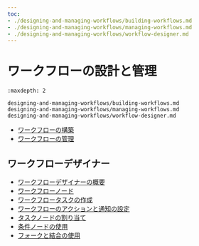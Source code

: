 ```yaml
---
toc:
- ./designing-and-managing-workflows/building-workflows.md
- ./designing-and-managing-workflows/managing-workflows.md
- ./designing-and-managing-workflows/workflow-designer.md
---
```

# ワークフローの設計と管理

```{toctree}
:maxdepth: 2

designing-and-managing-workflows/building-workflows.md
designing-and-managing-workflows/managing-workflows.md
designing-and-managing-workflows/workflow-designer.md
```

- [ワークフローの構築](./designing-and-managing-workflows/building-workflows.md)
- [ワークフローの管理](./designing-and-managing-workflows/managing-workflows.md)

## ワークフローデザイナー

- [ワークフローデザイナーの概要](./designing-and-managing-workflows/workflow-designer/workflow-designer-overview.md)
- [ワークフローノード](./designing-and-managing-workflows/workflow-designer/workflow-nodes.md)
- [ワークフロータスクの作成](./designing-and-managing-workflows/workflow-designer/creating-workflow-tasks.md)
- [ワークフローのアクションと通知の設定](./designing-and-managing-workflows/workflow-designer/configuring-workflow-actions-and-notifications.md)
- [タスクノードの割り当て](./designing-and-managing-workflows/workflow-designer/assigning-task-nodes.md)
- [条件ノードの使用](./designing-and-managing-workflows/workflow-designer/using-condition-nodes.md)
- [フォークと結合の使用](./designing-and-managing-workflows/workflow-designer/using-forks-and-joins.md)
